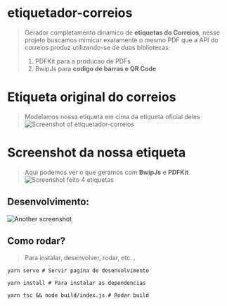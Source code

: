 # etiquetador-correios

> Gerador completamento dinamico de **etiquetas do Correios**, nesse projeto buscamos mimicar exatamente o mesmo PDF que a API do correios produz utilizando-se de duas bibliotecas:
> 1. PDFKit para a producao de PDFs
> 2. BwipJs para **codigo de barras e QR Code**

# Etiqueta original do correios
> Modelamos nossa etiqueta em cima da etiqueta oficial deles
![Screenshot of etiquetador-correios](https://beeimg.com/images/i48543337921.png)
# Screenshot da nossa etiqueta
> Aqui podemos ver o que geramos com **BwipJs** e **PDFKit**
![Screenshot feito 4 etiquetas](https://i.ibb.co/qYVLmjS/Target.png)
## Desenvolvimento:
![Another screenshot](https://beeimg.com/images/r63492071253.png)

## Como rodar?
> Para instalar, desenvolver, rodar, etc...


`yarn serve # Servir pagina de desenvolvimento`

`yarn install # Para instalar as dependencias`

`yarn tsc && node build/index.js # Rodar build`
